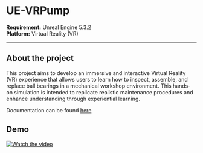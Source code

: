 # UE-VRPump

**Requirement:** Unreal Engine 5.3.2  
**Platform:** Virtual Reality (VR)

---

## About the project 

 This project aims to develop an immersive and interactive Virtual Reality (VR) 
experience that allows users to learn how to inspect, assemble, and replace ball bearings in a 
mechanical workshop environment. This hands-on simulation is intended to replicate realistic 
maintenance procedures and enhance understanding through experiential learning.

Documentation can be found [here](./Doc.pdf)
## Demo
[![Watch the video](https://img.youtube.com/vi/swaWkST1OT0/0.jpg)](https://www.youtube.com/watch?v=swaWkST1OT0)
